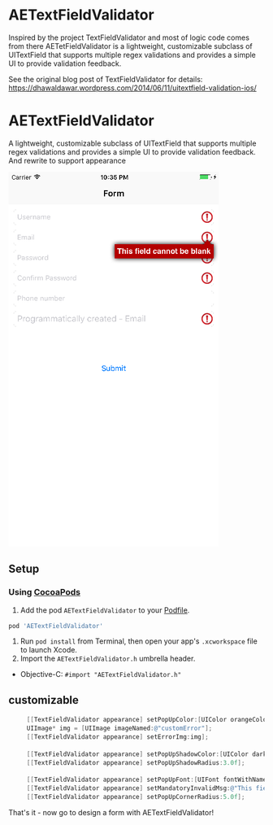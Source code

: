 AETextFieldValidator
==================
Inspired by the project TextFieldValidator and most of logic code comes from there
AETetFieldValidator is a lightweight, customizable subclass of UITextField that supports multiple regex validations and provides a simple UI to provide validation feedback.

See the original blog post of TextFieldValidator for details: https://dhawaldawar.wordpress.com/2014/06/11/uitextfield-validation-ios/



# AETextFieldValidator
A lightweight, customizable subclass of UITextField that supports multiple regex validations and provides a simple UI to provide validation feedback. And rewrite to support appearance

![AETextFieldValidator](https://github.com/canicelebrate/AETextFieldValidator/blob/master/Screenshot.png?raw=true)

## Setup
### Using [CocoaPods](http://cocoapods.org)
1. Add the pod `AETextFieldValidator` to your [Podfile](http://guides.cocoapods.org/using/the-podfile.html).

```ruby
pod 'AETextFieldValidator'
```

1. Run `pod install` from Terminal, then open your app's `.xcworkspace` file to launch Xcode.
2. Import the `AETextFieldValidator.h` umbrella header.
* Objective-C: `#import "AETextFieldValidator.h"`

## customizable
```objective-c
     [[TextFieldValidator appearance] setPopUpColor:[UIColor orangeColor]];
     UIImage* img = [UIImage imageNamed:@"customError"];
     [[TextFieldValidator appearance] setErrorImg:img];
     
     [[TextFieldValidator appearance] setPopUpShadowColor:[UIColor darkGrayColor]];
     [[TextFieldValidator appearance] setPopUpShadowRadius:3.0f];
     
     [[TextFieldValidator appearance] setPopUpFont:[UIFont fontWithName:kFontName size:25]];
     [[TextFieldValidator appearance] setMandatoryInvalidMsg:@"This field is required"];
     [[TextFieldValidator appearance] setPopUpCornerRadius:5.0f];
```

That's it - now go to design a form with AETextFieldValidator!
